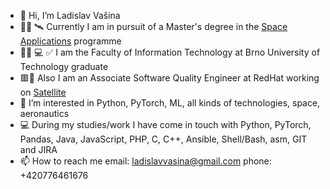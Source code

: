 - 👋 Hi, I’m Ladislav Vašina
- :man_student: 🛰️ Currently I am in pursuit of a Master's degree in the [Space Applications](https://www.vut.cz/en/students/programmes/programme/7712) programme
- :man_student: 💻 ✅ I am the Faculty of Information Technology at Brno University of Technology graduate
- 🟥🎩 Also I am an Associate Software Quality Engineer at RedHat working on [Satellite](https://www.redhat.com/en/technologies/management/satellite)
- 👀 I’m interested in Python, PyTorch, ML, all kinds of technologies, space, aeronautics
- :computer: During my studies/work I have come in touch with Python, PyTorch, Pandas, Java, JavaScript, PHP, C, C++, Ansible, Shell/Bash, asm, GIT and JIRA
- 📫 How to reach me 
     email: ladislavvasina@gmail.com
     phone: +420776461676

<!---
LadislavVasina1/LadislavVasina1 is a ✨ special ✨ repository because its `README.md` (this file) appears on your GitHub profile.
You can click the Preview link to take a look at your changes.
--->
